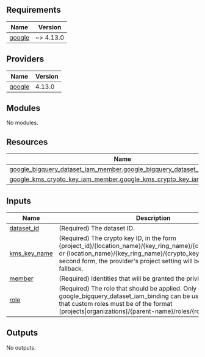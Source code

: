 <!-- BEGIN_TF_DOCS -->
## Requirements

| Name | Version |
|------|---------|
| <a name="requirement_google"></a> [google](#requirement\_google) | ~> 4.13.0 |

## Providers

| Name | Version |
|------|---------|
| <a name="provider_google"></a> [google](#provider\_google) | 4.13.0 |

## Modules

No modules.

## Resources

| Name | Type |
|------|------|
| [google_bigquery_dataset_iam_member.google_bigquery_dataset_iam_member](https://registry.terraform.io/providers/hashicorp/google/latest/docs/resources/bigquery_dataset_iam_member) | resource |
| [google_kms_crypto_key_iam_member.google_kms_crypto_key_iam_member](https://registry.terraform.io/providers/hashicorp/google/latest/docs/resources/kms_crypto_key_iam_member) | resource |

## Inputs

| Name | Description | Type | Default | Required |
|------|-------------|------|---------|:--------:|
| <a name="input_dataset_id"></a> [dataset\_id](#input\_dataset\_id) | (Required) The dataset ID. | `string` | n/a | yes |
| <a name="input_kms_key_name"></a> [kms\_key\_name](#input\_kms\_key\_name) | (Required) The crypto key ID, in the form {project\_id}/{location\_name}/{key\_ring\_name}/{crypto\_key\_name} or {location\_name}/{key\_ring\_name}/{crypto\_key\_name}. In the second form, the provider's project setting will be used as a fallback. | `string` | n/a | yes |
| <a name="input_member"></a> [member](#input\_member) | (Required) Identities that will be granted the privilege in role | `string` | n/a | yes |
| <a name="input_role"></a> [role](#input\_role) | (Required) The role that should be applied. Only one google\_bigquery\_dataset\_iam\_binding can be used per role. Note that custom roles must be of the format [projects\|organizations]/{parent-name}/roles/{role-name}. | `string` | n/a | yes |

## Outputs

No outputs.
<!-- END_TF_DOCS -->

